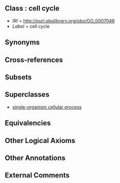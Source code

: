 
## Class : cell cycle

 * *IRI* = http://purl.obolibrary.org/obo/GO_0007049
 * *Label* = cell cycle

## Synonyms


## Cross-references


## Subsets


## Superclasses

 * [single-organism cellular process](../../GO/63/GO_0044763.md)

## Equivalencies


## Other Logical Axioms


## Other Annotations


## External Comments

